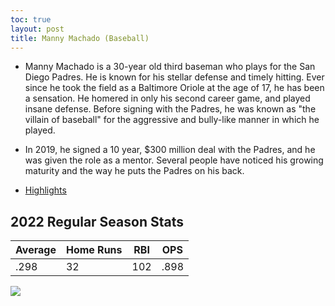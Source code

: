 ```yaml
---
toc: true
layout: post
title: Manny Machado (Baseball)
---
```

- Manny Machado is a 30-year old third baseman who plays for the San Diego Padres. He is known for his stellar defense and timely hitting. Ever since he took the field as a Baltimore Oriole at the age of 17, he has been a sensation. He homered in only his second career game, and played insane defense. Before signing with the Padres, he was known as "the villain of baseball" for the aggressive and bully-like manner in which he played. 
- In 2019, he signed a 10 year, $300 million deal with the Padres, and he was given the role as a mentor. Several people have noticed his growing maturity and the way he puts the Padres on his back. 

- [Highlights](https://youtu.be/ZvViQ_hVk4o?t=308)

## 2022 Regular Season Stats ##
| Average | Home Runs | RBI | OPS | 
| ------- | --------- | --- | --- |
| .298 | 32 | 102 | .898 | 

![](https://vscode-remote%2Bwsl-002bubuntu.vscode-resource.vscode-cdn.net/mnt/c/Users/rohan/vscode/FrontendRepository/images/Machado.png?version%3D1667506763211)